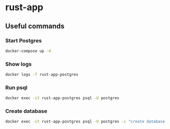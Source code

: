 # rust-app

## Useful commands

### Start Postgres

```bash
docker-compose up -d
```

### Show logs

```bash
docker logs -f rust-app-postgres
```

### Run psql

```bash
docker exec -it rust-app-postgres psql -U postgres
```

### Create database

```bash
docker exec -it rust-app-postgres psql -U postgres -c "create database my_database"
```
